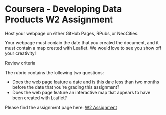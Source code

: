 # Coursera - Developing Data Products W2 Assignment

Host your webpage on either GitHub Pages, RPubs, or NeoCities.

Your webpage must contain the date that you created the document, and it must contain a map created with Leaflet. We would love to see you show off your creativity! 

Review criteria

The rubric contains the following two questions:

- Does the web page feature a date and is this date less than two months before the date that you're grading this assignment?
- Does the web page feature an interactive map that appears to have been created with Leaflet?


Please find the assignment page here: [W2 Assignment](/DataProductsAssignmentW2.html)

